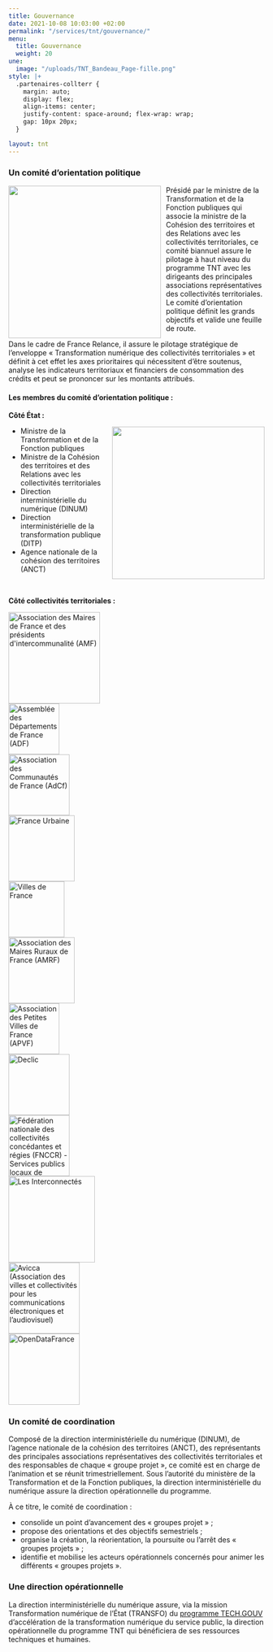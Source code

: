```yaml
---
title: Gouvernance
date: 2021-10-08 10:03:00 +02:00
permalink: "/services/tnt/gouvernance/"
menu:
  title: Gouvernance
  weight: 20
une:
  image: "/uploads/TNT_Bandeau_Page-fille.png"
style: |+
  .partenaires-collterr {
    margin: auto;
    display: flex;
    align-items: center;
    justify-content: space-around; flex-wrap: wrap;
    gap: 10px 20px;
  }

layout: tnt
---
```


<h3>Un comité d’orientation politique</h3> 
<p><img src="/uploads/copol_TNT_20211122_009.jpeg" alt="" style="margin-right: 10px" width="300px" align="left">Présidé par le ministre de la Transformation et de la Fonction publiques qui associe la ministre de la Cohésion des territoires et des Relations avec les collectivités territoriales, ce comité biannuel assure le pilotage à haut niveau du programme TNT avec les dirigeants des principales associations représentatives des collectivités territoriales. Le comité d’orientation politique définit les grands objectifs et valide une feuille de route.</p> 
<p>Dans le cadre de France Relance, il assure le pilotage stratégique de l’enveloppe «&nbsp;Transformation numérique des collectivités territoriales&nbsp;» et définit à cet effet les axes prioritaires qui nécessitent d’être soutenus, analyse les indicateurs territoriaux et financiers de consommation des crédits et peut se prononcer sur les montants attribués.</p> 
<h4>Les membres du comité d’orientation politique&nbsp;:</h4> 
<p><strong>Côté État&nbsp;:</strong></p>
<img src="/uploads/copol_TNT_20211122.jpeg" alt="" style="margin-left: 10px; margin-bottom: 20px" width="300px" align="right">
<ul><li>Ministre de la Transformation et de la Fonction publiques</li> <li>Ministre de la Cohésion des territoires et des Relations avec les collectivités territoriales</li> <li>Direction interministérielle du numérique (DINUM)</li> <li>Direction interministérielle de la transformation publique (DITP)</li> <li>Agence nationale de la cohésion des territoires (ANCT)</li> </ul> 
<br>

**Côté collectivités territoriales :**

<div class="partenaires-collterr">
  <div><a href="https://www.amf.asso.fr/" alt="AMF - Lien externe"><img src="/uploads/logo_AMF.png" alt="Association des Maires de France et des présidents d'intercommunalité (AMF)" width="180" align="middle"></a></div>
  <div><a href="http://www.departements.fr/" alt="ADF - Lien externe"><img src="/uploads/Logo_ADF.jpg" alt="Assemblée des Départements de France (ADF)" width="100" align="middle"></a></div>
  <div><a href="https://www.adcf.org/" alt="AdCF - Lien externe"><img src="/uploads/Log_AdCF.jpg" alt="Association des Communautés de France (AdCf)" width="120" align="middle"></a></div>
  <div><a href="https://franceurbaine.org/" alt="France urbaine - Lien externe"><img src="/uploads/Logo_France-Urbaine.jpg" alt="France Urbaine" width="130" align="middle"></a></div>
  <div><a href="https://www.villesdefrance.fr/" alt="Villes de France - Lien externe"><img src="/uploads/Logo_Ville-de-france.jpg" alt="Villes de France" width="110" align="middle"></a></div>
  <div><a href="https://www.amrf.fr/" alt="AMRF - Lien externe"><img src="/uploads/Logo_AMRF.jpg" alt="Association des Maires Ruraux de France (AMRF)" width="130" align="middle"></a></div>
  <div><a href="https://www.apvf.asso.fr/" alt="APVF - Lien externe"><img src="/uploads/Logo_APVF.jpg" alt="Association des Petites Villes de France (APVF)" width="100" align="middle"></a></div>
  <div><a href="https://www.asso-declic.fr/" alt="Déclic - Lien externe"><img src="/uploads/Logo_Declic.png" alt="Declic" width="120" align="middle"></a></div>
  <div><a href="https://www.fnccr.asso.fr/" alt="FNCCR - Lien externe"><img src="/uploads/LOGO_FNCCR_2020.jpg" alt="Fédération nationale des collectivités concédantes et régies (FNCCR) - Services publics locaux de l'énergie, de l'eau, de l'environnement et des e-communications" width="120" align="middle"></a></div>
  <div><a href="https://www.interconnectes.com/" alt="Les interconnectés - Liens externe"><img src="/uploads/Logo_lesInterconnectes.png" alt="Les Interconnectés" width="170" align="middle"></a></div>
  <div><a href="https://www.avicca.org/" alt="Avicca - Lien externe"><img src="/uploads/Logo_AVICCA.jpg" alt="Avicca (Association des villes et collectivités pour les communications électroniques et l’audiovisuel)" width="140" align="middle"></a></div>
<div><a href="https://www.opendatafrance.net/" alt="OpenDataFrance - Lien externe"><img src="/uploads/open-data-france.png" alt="OpenDataFrance" width="140" align="middle"></a></div>
</div>

### Un comité de coordination
Composé de la direction interministérielle du numérique (DINUM), de l’agence nationale de la cohésion des territoires (ANCT), des représentants des principales associations représentatives des collectivités territoriales et des responsables de chaque « groupe projet », ce comité est en charge de l’animation et se réunit trimestriellement. Sous l’autorité du ministère de la Transformation et de la Fonction publiques, la direction interministérielle du numérique assure la direction opérationnelle du programme.

À ce titre, le comité de coordination : 
* consolide un point d’avancement des « groupes projet » ; 
* propose des orientations et des objectifs semestriels ; 
* organise la création, la réorientation, la poursuite ou l’arrêt des « groupes projets » ;
* identifie et mobilise les acteurs opérationnels concernés pour animer les différents « groupes projets ».


### Une direction opérationnelle
La direction interministérielle du numérique assure, via la mission Transformation numérique de l’État (TRANSFO) du [programme TECH.GOUV](https://www.numerique.gouv.fr/publications/tech-gouv-strategie-et-feuille-de-route-2019-2021/) d’accélération de la transformation numérique du service public, la direction opérationnelle du programme TNT qui bénéficiera de ses ressources techniques et humaines.